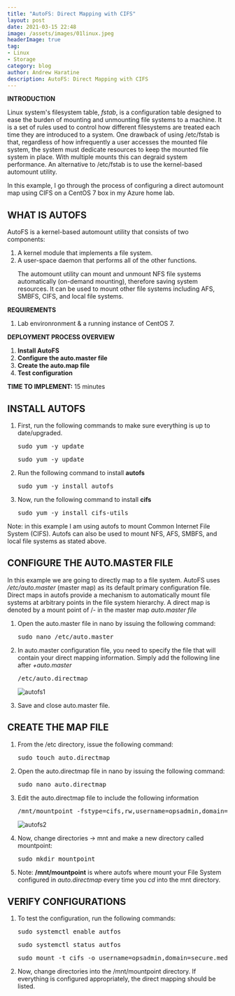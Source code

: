 ```yaml
---
title: "AutoFS: Direct Mapping with CIFS"
layout: post
date: 2021-03-15 22:48
image: /assets/images/01linux.jpeg
headerImage: true
tag:
- Linux
- Storage
category: blog
author: Andrew Haratine
description: AutoFS: Direct Mapping with CIFS
---
```



<b>INTRODUCTION</b>

Linux system's filesystem table, <i>fstab</i>, is a configuration table designed to ease the burden of mounting and unmounting file systems to a machine. It is a set of rules used to control how different filesystems are treated each time they are introduced to a system. One drawback of using /etc/fstab is that, regardless of how infrequently a user accesses the mounted file system, the system must dedicate resources to keep the mounted file system in place. With multiple mounts this can degraid system performance. An alternative to /etc/fstab is to use the kernel-based automount utility. 

In this example, I go through the process of configuring a direct automount map using CIFS on a CentOS 7 box in my Azure home lab. 

<h2><b>WHAT IS AUTOFS</b></h2>

AutoFS is a kernel-based automount utility that consists of two components: 

<ol start="1">
<li>A kernel module that implements a file system.</li>
<li>A user-space daemon that performs all of the other functions.</li>

The automount utility can mount and unmount NFS file systems automatically (on-demand mounting), therefore saving system resources. It can be used to mount other file systems including AFS, SMBFS, CIFS, and local file systems. 
</ol>

<b>REQUIREMENTS</b>

1. Lab environronment & a running instance of CentOS 7.


<b>DEPLOYMENT PROCESS OVERVIEW</b>


1.	<b>Install AutoFS</b>
2.	<b>Configure the auto.master file</b>
3.	<b>Create the auto.map file</b>
4.	<b>Test configuration</b> 



<b>TIME TO IMPLEMENT:</b> 15 minutes


<h2><b>INSTALL AUTOFS</b></h2>
<ol start="1">

<li>First, run the following commands to make sure everything is up to date/upgraded.</li>
<pre>sudo yum -y update</pre>
<pre>sudo yum -y update</pre>
<li>Run the following command to install <b>autofs</b></li>
<pre>sudo yum -y install autofs</pre>
<li>Now, run the following command to install <b>cifs</b></li>
<pre>sudo yum -y install cifs-utils</pre>
</ol>
Note: in this example I am using autofs to mount Common Internet File System (CIFS). Autofs can also be used to mount NFS, AFS, SMBFS, and local file systems as stated above.


<h2><b>CONFIGURE THE AUTO.MASTER FILE</b></h2>

In this example we are going to directly map to a file system. AutoFS uses <i>/etc/auto.master</i> (master map) as its default primary configuration file. Direct maps in autofs provide a mechanism to automatically mount file systems at arbitrary points in the file system hierarchy. A direct map is denoted by a mount point of /- in the master map <i> auto.master file </i>
<ol start="1">
<li>Open the auto.master file in nano by issuing the following command:</li> 
<pre>sudo nano /etc/auto.master</pre>
<li>In auto.master configuration file, you need to specify the file that will contain your direct mapping information. Simply add the following line after <i>+auto.master</i>
</li> 
<pre>/etc/auto.directmap</pre>
<p><img src="https://haratine.net/assets/images/autofs1.jpeg" alt="autofs1"></p>
<li>Save and close auto.master file.</li> 
</ol>


<h2><b>CREATE THE MAP FILE</b></h2>
<ol start="1">
<li>From the /etc directory, issue the following command:</li> 
<pre>sudo touch auto.directmap</pre>
<li>Open the auto.directmap file in nano by issuing the following command:</li> 
<pre>sudo nano auto.directmap</pre>
<li>Edit the auto.directmap file to include the following information</li> 
<pre>/mnt/mountpoint -fstype=cifs,rw,username=opsadmin,domain=secure.media   ://fqdn/fileshare</pre>
<p><img src="https://haratine.net/assets/images/autofs2.jpeg" alt="autofs2"></p>

<li>Now, change directories -> mnt and make a new directory called mountpoint:
<pre>sudo mkdir mountpoint</pre>
<li>Note: <b>/mnt/mountpoint</b> is where autofs where mount your File System configured in <i>auto.directmap</i> every time you <i>cd</i> into the mnt directory.</li> 
</ol>


<h2><b>VERIFY CONFIGURATIONS</b></h2>
<ol start="1">
<li>To test the configuration, run the following commands:</li> 
<pre>sudo systemctl enable autfos</pre>
<pre>sudo systemctl status autfos</pre>
<pre>sudo mount -t cifs -o username=opsadmin,domain=secure.media //fqdn/fileshare /mnt/mountpoint/</pre>
<li>Now, change directories into the /mnt/mountpoint directory. If everything is configured appropriately, the direct mapping should be listed.</li> 
</ol>



